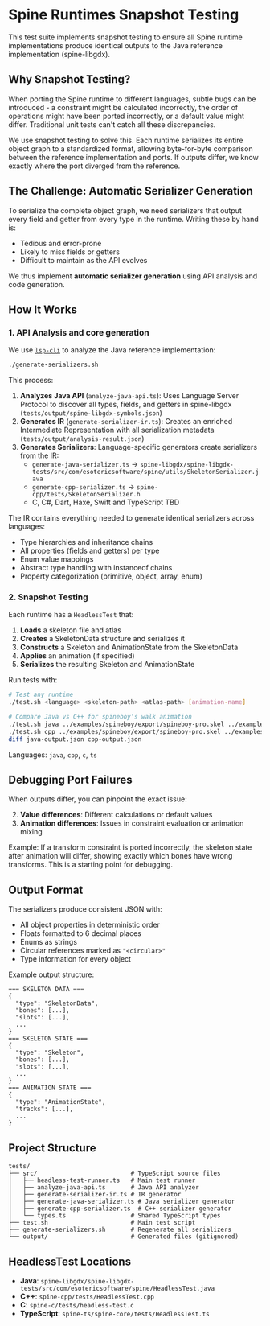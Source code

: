 # Spine Runtimes Snapshot Testing

This test suite implements snapshot testing to ensure all Spine runtime implementations produce identical outputs to the Java reference implementation (spine-libgdx).

## Why Snapshot Testing?

When porting the Spine runtime to different languages, subtle bugs can be introduced - a constraint might be calculated incorrectly, the order of operations might have been ported incorrectly, or a default value might differ. Traditional unit tests can't catch all these discrepancies.

We use snapshot testing to solve this. Each runtime serializes its entire object graph to a standardized format, allowing byte-for-byte comparison between the reference implementation and ports. If outputs differ, we know exactly where the port diverged from the reference.

## The Challenge: Automatic Serializer Generation

To serialize the complete object graph, we need serializers that output every field and getter from every type in the runtime. Writing these by hand is:
- Tedious and error-prone
- Likely to miss fields or getters
- Difficult to maintain as the API evolves

We thus implement **automatic serializer generation** using API analysis and code generation.

## How It Works

### 1. API Analysis and core generation
We use [`lsp-cli`](https://github.com/badlogic/lsp-cli) to analyze the Java reference implementation:
```bash
./generate-serializers.sh
```

This process:
1. **Analyzes Java API** (`analyze-java-api.ts`): Uses Language Server Protocol to discover all types, fields, and getters in spine-libgdx (`tests/output/spine-libgdx-symbols.json`)
2. **Generates IR** (`generate-serializer-ir.ts`): Creates an enriched Intermediate Representation with all serialization metadata (`tests/output/analysis-result.json`)
3. **Generates Serializers**: Language-specific generators create serializers from the IR:
   - `generate-java-serializer.ts` → `spine-libgdx/spine-libgdx-tests/src/com/esotericsoftware/spine/utils/SkeletonSerializer.java`
   - `generate-cpp-serializer.ts` → `spine-cpp/tests/SkeletonSerializer.h`
   - C, C#, Dart, Haxe, Swift and TypeScript TBD

The IR contains everything needed to generate identical serializers across languages:
- Type hierarchies and inheritance chains
- All properties (fields and getters) per type
- Enum value mappings
- Abstract type handling with instanceof chains
- Property categorization (primitive, object, array, enum)

### 2. Snapshot Testing

Each runtime has a `HeadlessTest` that:
1. **Loads** a skeleton file and atlas
2. **Creates** a SkeletonData structure and serializes it
3. **Constructs** a Skeleton and AnimationState from the SkeletonData
4. **Applies** an animation (if specified)
5. **Serializes** the resulting Skeleton and AnimationState

Run tests with:
```bash
# Test any runtime
./test.sh <language> <skeleton-path> <atlas-path> [animation-name]

# Compare Java vs C++ for spineboy's walk animation
./test.sh java ../examples/spineboy/export/spineboy-pro.skel ../examples/spineboy/export/spineboy-pma.atlas walk > java-output.json
./test.sh cpp ../examples/spineboy/export/spineboy-pro.skel ../examples/spineboy/export/spineboy-pma.atlas walk > cpp-output.json
diff java-output.json cpp-output.json
```

Languages: `java`, `cpp`, `c`, `ts`

## Debugging Port Failures

When outputs differ, you can pinpoint the exact issue:

2. **Value differences**: Different calculations or default values
3. **Animation differences**: Issues in constraint evaluation or animation mixing

Example: If a transform constraint is ported incorrectly, the skeleton state after animation will differ, showing exactly which bones have wrong transforms. This is a starting point for debugging.

## Output Format

The serializers produce consistent JSON with:
- All object properties in deterministic order
- Floats formatted to 6 decimal places
- Enums as strings
- Circular references marked as `"<circular>"`
- Type information for every object

Example output structure:
```
=== SKELETON DATA ===
{
  "type": "SkeletonData",
  "bones": [...],
  "slots": [...],
  ...
}
=== SKELETON STATE ===
{
  "type": "Skeleton",
  "bones": [...],
  "slots": [...],
  ...
}
=== ANIMATION STATE ===
{
  "type": "AnimationState",
  "tracks": [...],
  ...
}
```

## Project Structure

```
tests/
├── src/                          # TypeScript source files
│   ├── headless-test-runner.ts   # Main test runner
│   ├── analyze-java-api.ts       # Java API analyzer
│   ├── generate-serializer-ir.ts # IR generator
│   ├── generate-java-serializer.ts # Java serializer generator
│   ├── generate-cpp-serializer.ts  # C++ serializer generator
│   └── types.ts                  # Shared TypeScript types
├── test.sh                       # Main test script
├── generate-serializers.sh       # Regenerate all serializers
└── output/                       # Generated files (gitignored)
```

## HeadlessTest Locations

- **Java**: `spine-libgdx/spine-libgdx-tests/src/com/esotericsoftware/spine/HeadlessTest.java`
- **C++**: `spine-cpp/tests/HeadlessTest.cpp`
- **C**: `spine-c/tests/headless-test.c`
- **TypeScript**: `spine-ts/spine-core/tests/HeadlessTest.ts`